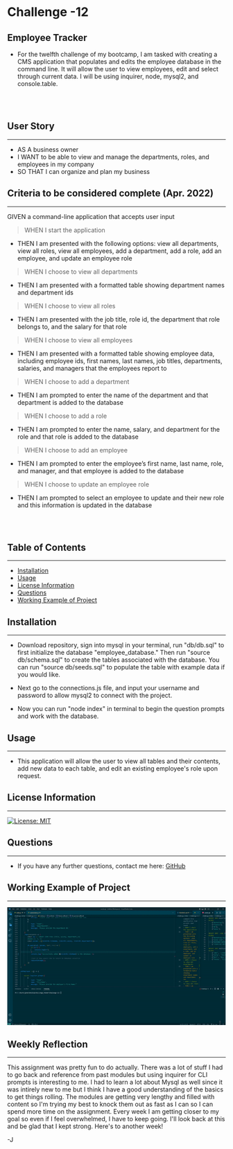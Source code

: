 # Challenge -12
## Employee Tracker

- For the twelfth challenge of my bootcamp, I am tasked with creating a CMS application that populates and edits the employee database in the command line. It will allow the user to view employees, edit and select through current data. I will be using inquirer, node, mysql2, and console.table.

<br>
<br>

## User Story
---

- AS A business owner
- I WANT to be able to view and manage the departments, roles, and employees in my company
- SO THAT I can organize and plan my business

## Criteria to be considered complete (Apr. 2022)
---

GIVEN a command-line application that accepts user input
> WHEN I start the application
- THEN I am presented with the following options: view all departments, view all roles, view all employees, add a department, add a role, add an employee, and update an employee role
> WHEN I choose to view all departments
- THEN I am presented with a formatted table showing department names and department ids
> WHEN I choose to view all roles
- THEN I am presented with the job title, role id, the department that role belongs to, and the salary for that role
> WHEN I choose to view all employees
- THEN I am presented with a formatted table showing employee data, including employee ids, first names, last names, job titles, departments, salaries, and managers that the employees report to
> WHEN I choose to add a department
- THEN I am prompted to enter the name of the department and that department is added to the database
> WHEN I choose to add a role
- THEN I am prompted to enter the name, salary, and department for the role and that role is added to the database
> WHEN I choose to add an employee
- THEN I am prompted to enter the employee’s first name, last name, role, and manager, and that employee is added to the database
> WHEN I choose to update an employee role
- THEN I am prompted to select an employee to update and their new role and this information is updated in the database

<br>
<br>

## Table of Contents
---
- [Installation](#installation)
- [Usage](#usage)
- [License Information](#license-information)
- [Questions](#questions)
- [Working Example of Project](#working-example-of-project)

## Installation
---
- Download repository, sign into mysql in your terminal, run "db/db.sql" to first initialize the database "employee_database." Then run "source db/schema.sql" to create the tables associated with the database. You can run "source db/seeds.sql" to populate the table with example data if you would like. 

- Next go to the connections.js file, and input your username and password to allow mysql2 to connect with the project.

- Now you can run "node index" in terminal to begin the question prompts and work with the database.

## Usage
---
- This application will allow the user to view all tables and their contents, add new data to each table, and edit an existing employee's role upon request. 


## License Information
---
[![License: MIT](https://img.shields.io/badge/License-MIT-blue.svg)](https://opensource.org/licenses/MIT)
<br/>

## Questions
---
- If you have any further questions, contact me here: [GitHub](https://github.com/jared-ruiz)

## Working Example of Project
---

![Gif](./src/employee-tracker%20example.gif)

## Weekly Reflection
---

This assignment was pretty fun to do actually. There was a lot of stuff I had to go back and reference from past modules but using inquirer for CLI prompts is interesting to me. I had to learn a lot about Mysql as well since it was intirely new to me but I think I have a good understanding of the basics to get things rolling. The modules are getting very lengthy and filled with content so I'm trying my best to knock them out as fast as I can so I can spend more time on the assignment. Every week I am getting closer to my goal so even if I feel overwhelmed, I have to keep going. I'll look back at this and be glad that I kept strong. Here's to another week!

-J